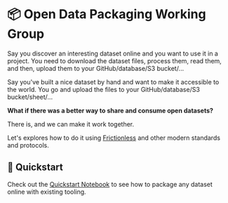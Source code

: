 # 📦 Open Data Packaging Working Group

Say you discover an interesting dataset online and you want to use it in a project. You need to download the dataset files, process them, read them, and then, upload them to your GitHub/database/S3 bucket/...

Say you've built a nice dataset by hand and want to make it accessible to the world. You go and upload the files to your GitHub/database/S3 bucket/sheet/...

**What if there was a better way to share and consume open datasets?**

There is, and we can make it work together.

Let's explores how to do it using [Frictionless](https://frictionlessdata.io/) and other modern standards and protocols.

## 🚀 Quickstart

Check out the [Quickstart Notebook](../notebooks/quickstart.ipynb) to see how to package any dataset online with existing tooling.
